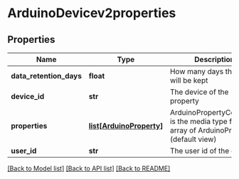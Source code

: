 # ArduinoDevicev2properties

## Properties
Name | Type | Description | Notes
------------ | ------------- | ------------- | -------------
**data_retention_days** | **float** | How many days the data will be kept | 
**device_id** | **str** | The device of the property | 
**properties** | [**list[ArduinoProperty]**](ArduinoProperty.md) | ArduinoPropertyCollection is the media type for an array of ArduinoProperty (default view) | 
**user_id** | **str** | The user id of the owner | 

[[Back to Model list]](../README.md#documentation-for-models) [[Back to API list]](../README.md#documentation-for-api-endpoints) [[Back to README]](../README.md)


